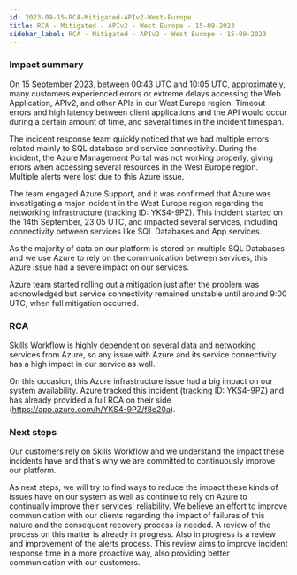 ```yaml
---
id: 2023-09-15-RCA-Mitigated-APIv2-West-Europe
title: RCA - Mitigated - APIv2 - West Europe - 15-09-2023
sidebar_label: RCA - Mitigated - APIv2 - West Europe - 15-09-2023
---
```


### Impact summary

On 15 September 2023, between 00:43 UTC and 10:05 UTC, approximately, many customers experienced errors or extreme delays accessing the Web Application, APIv2, and other APIs in our West Europe region.
Timeout errors and high latency between client applications and the API would occur during a certain amount of time, and several times in the incident timespan.

The incident response team quickly noticed that we had multiple errors related mainly to SQL database and service connectivity.
During the incident, the Azure Management Portal was not working properly, giving errors when accessing several resources in the West Europe region. 
Multiple alerts were lost due to this Azure issue.

The team engaged Azure Support, and it was confirmed that Azure was investigating a major incident in the West Europe region regarding the networking infrastructure (tracking ID: YKS4-9PZ).
This incident started on the 14th September, 23:05 UTC, and impacted several services, including connectivity between services like SQL Databases and App services.

As the majority of data on our platform is stored on multiple SQL Databases and we use Azure to rely on the communication between services, this Azure issue had a severe impact on our services.

Azure team started rolling out a mitigation just after the problem was acknowledged but service connectivity remained unstable until around 9:00 UTC, when full mitigation occurred. 

### RCA

Skills Workflow is highly dependent on several data and networking services from Azure, so any issue with Azure and its service connectivity has a high impact in our service as well.

On this occasion, this Azure infrastructure issue had a big impact on our system availability.
Azure tracked this incident (tracking ID: YKS4-9PZ) and has already provided a full RCA on their side (https://app.azure.com/h/YKS4-9PZ/f8e20a). 

### Next steps

Our  customers rely on Skills Workflow and we understand the impact these incidents have and that's why we are committed to continuously improve our platform.

As next steps, we will try to find ways to reduce the impact these kinds of issues have on our system as well as continue to rely on Azure to continually improve their services' reliability.
We believe an effort to improve communication with our clients regarding the impact of failures of this nature and the consequent recovery process is needed.
A review of the process on this matter is already in progress.
Also in progress is a review and improvement of the alerts process. This review aims to improve incident response time in a more proactive way, also providing better communication with our customers.